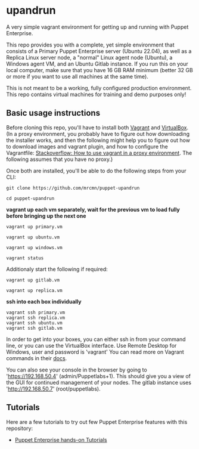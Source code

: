 # upandrun

A very simple vagrant environment for getting up and running with Puppet Enterprise. 

This repo provides you with a complete, yet simple environment that consists of a Primary Puppet Enterprise server (Ubuntu 22.04), as well as a Replica Linux server node, a "normal" Linux agent node (Ubuntu), a Windows agent VM, and an Ubuntu Gitlab instance. If you run this on your local computer, make sure that you have 16 GB RAM minimum (better 32 GB or more if you want to use all machines at the same time).

This is not meant to be a working, fully configured production environment. This repo contains virtual machines for training and demo purposes only!

## Basic usage instructions

Before cloning this repo, you'll have to install both [Vagrant](https://www.vagrantup.com/) and [VirtualBox](https://www.virtualbox.org/wiki/Downloads). (In a proxy environment, you probably have to figure out how downloading the installer works, and then the following might help you to figure out how to download images and vagrant plugin, and how to configure the Vagrantfile: [Stackoverflow: How to use vagrant in a proxy environment](https://stackoverflow.com/questions/19872591/how-to-use-vagrant-in-a-proxy-environment). The following assumes that you have no proxy.)

Once both are installed, you'll be able to do the following steps from your CLI:

```
git clone https://github.com/mrcmn/puppet-upandrun

cd puppet-upandrun
```
**vagrant up each vm separately, wait for the previous vm to load fully before bringing up the next one** 

```
vagrant up primary.vm

vagrant up ubuntu.vm

vagrant up windows.vm

vagrant status
```

Additionaly start the following if required:

```
vagrant up gitlab.vm

vagrant up replica.vm
```

**ssh into each box individually**

```
vagrant ssh primary.vm
vagrant ssh replica.vm
vagrant ssh ubuntu.vm
vagrant ssh gitlab.vm
```

In order to get into your boxes, you can either ssh in from your command line, or you can use the VirtualBox interface. Use Remote Desktop for Windows, user and password is 'vagrant' You can read more on Vagrant commands in their [docs](https://www.vagrantup.com/docs/cli/). 

You can also see your console in the browser by going to 'https://192.168.50.4' (admin/Puppetlabs+1). This should give you a view of the GUI for continued management of your nodes. The gitlab instance uses 'http://192.168.50.7' (root/puppetlabs).

## Tutorials

Here are a few tutorials to try out few Puppet Enterprise features with this repository:

* [Puppet Enterprise hands-on Tutorials](tutorials/README.md)
